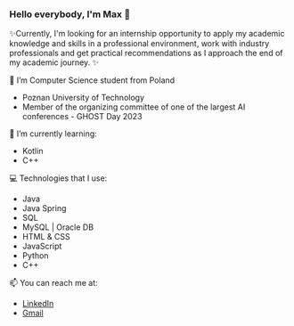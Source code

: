 ### Hello everybody, I'm Max 👋

✨Currently, I'm looking for an internship opportunity to apply my academic knowledge and skills in a
professional environment, work with industry professionals and get practical recommendations as I
approach the end of my academic journey. ✨

🔭 I’m Computer Science student from Poland
- Poznan University of Technology
- Member of the organizing committee of one of the largest AI
conferences - GHOST Day 2023

🌱 I’m currently learning:
- Kotlin
- C++

💻 Technologies that I use:
- Java 
- Java Spring
- SQL
- MySQL | Oracle DB
- HTML & CSS
- JavaScript
- Python
- C++

📫 You can reach me at:<br>
- [LinkedIn](https://www.linkedin.com/in/maksim-likhaivanenka/)
- [Gmail](mlixoivanenko@gmail.com)
<!--
**MaksimLik/MaksimLik** is a ✨ _special_ ✨ repository because its `README.md` (this file) appears on your GitHub profile.

Here are some ideas to get you started:

- 🔭 I’m currently working on ...
- 🌱 I’m currently learning ...
- 👯 I’m looking to collaborate on ...
- 🤔 I’m looking for help with ...
- 💬 Ask me about ...
- 📫 How to reach me: ...
- 😄 Pronouns: ...
- ⚡ Fun fact: ...
-->
